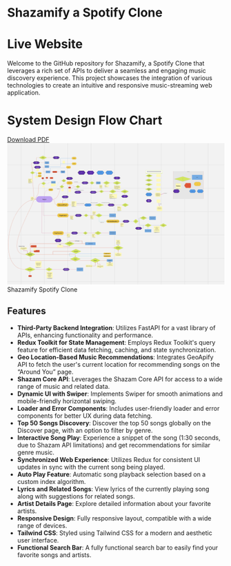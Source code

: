 # Shazamify a Spotify Clone

# Live Website


Welcome to the GitHub repository for Shazamify, a Spotify Clone that leverages a rich set of APIs to deliver a seamless and engaging music discovery experience. This project showcases the integration of various technologies to create an intuitive and responsive music-streaming web application.

# System Design Flow Chart
[Download PDF](./src/assets/Shazamify.pdf)
![Alt text](<Screenshot 2023-11-16 at 11.57.52 PM.png>)Shazamify Spotify Clone




## Features

- **Third-Party Backend Integration**: Utilizes FastAPI for a vast library of APIs, enhancing functionality and performance.
- **Redux Toolkit for State Management**: Employs Redux Toolkit's query feature for efficient data fetching, caching, and state synchronization.
- **Geo Location-Based Music Recommendations**: Integrates GeoApify API to fetch the user's current location for recommending songs on the “Around You” page.
- **Shazam Core API**: Leverages the Shazam Core API for access to a wide range of music and related data.
- **Dynamic UI with Swiper**: Implements Swiper for smooth animations and mobile-friendly horizontal swiping.
- **Loader and Error Components**: Includes user-friendly loader and error components for better UX during data fetching.
- **Top 50 Songs Discovery**: Discover the top 50 songs globally on the Discover page, with an option to filter by genre.
- **Interactive Song Play**: Experience a snippet of the song (1:30 seconds, due to Shazam API limitations) and get recommendations for similar genre music.
- **Synchronized Web Experience**: Utilizes Redux for consistent UI updates in sync with the current song being played.
- **Auto Play Feature**: Automatic song playback selection based on a custom index algorithm.
- **Lyrics and Related Songs**: View lyrics of the currently playing song along with suggestions for related songs.
- **Artist Details Page**: Explore detailed information about your favorite artists.
- **Responsive Design**: Fully responsive layout, compatible with a wide range of devices.
- **Tailwind CSS**: Styled using Tailwind CSS for a modern and aesthetic user interface.
- **Functional Search Bar**: A fully functional search bar to easily find your favorite songs and artists.
